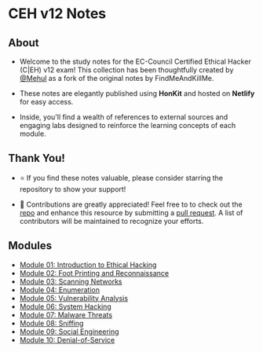 # CEH v12 Notes

## About
- Welcome to the study notes for the EC-Council Certified Ethical Hacker (C|EH) v12 exam! This collection has been thoughtfully created by [@Mehul](https://github.com/m3hu1) as a fork of the original notes by FindMeAndKillMe.

- These notes are elegantly published using **HonKit** and hosted on **Netlify** for easy access.

- Inside, you'll find a wealth of references to external sources and engaging labs designed to reinforce the learning concepts of each module.

## Thank You!
- ⭐ If you find these notes valuable, please consider starring the repository to show your support!

- 🙌 Contributions are greatly appreciated! Feel free to to check out the [repo](https://github.com/m3hu1/CEH-Notes) and enhance this resource by submitting a [pull request](https://github.com/m3hu1/CEH-Notes/pulls). A list of contributors will be maintained to recognize your efforts.

## Modules

- [Module 01: Introduction to Ethical Hacking](module_01/01_information_security.md)
- [Module 02: Foot Printing and Reconnaissance](module_02/01_footprinting_concepts.md)
- [Module 03: Scanning Networks](module_03/01_network_scanning_concepts.md)
- [Module 04: Enumeration](module_04/01_enumeration_concepts.md)
- [Module 05: Vulnerability Analysis](module_05/01_vulnerability_assessment_concepts.md)
- [Module 06: System Hacking](module_06/01_gaining_access.md)
- [Module 07: Malware Threats](module_07/01_malware_concepts.md)
- [Module 08: Sniffing](module_08/01_sniffing_concepts.md)
- [Module 09: Social Engineering](module_09/01_social_engineering_concepts.md)
- [Module 10: Denial-of-Service](module_10/01_dos_ddos_concepts.md)